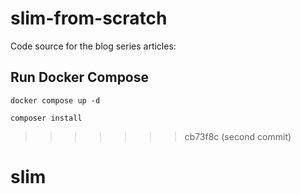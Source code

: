 # slim-from-scratch
Code source for the blog series articles:

## Run Docker Compose
```shell
docker compose up -d
```



```shell in docker
composer install
```

>>>>>>> cb73f8c (second commit)
# slim
